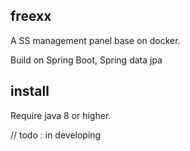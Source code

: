## freexx

A SS management panel base on docker.

Build on Spring Boot, Spring data jpa

## install

Require java 8 or higher.

// todo : in developing
